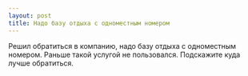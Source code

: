 ```yaml
---
layout: post 
title: Надо базу отдыха c одноместным номером 
--- 
```

Решил обратиться в компанию, надо базу отдыха c одноместным номером. Раньше такой услугой не пользовался. Подскажите куда лучше обратиться.